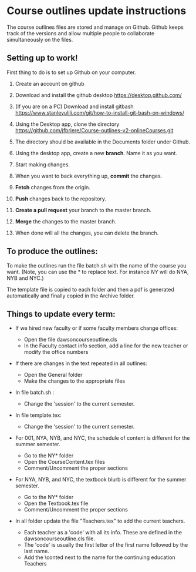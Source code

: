 # Course outlines update instructions

The course outlines files are stored and manage on Github. Github keeps track of the versions and allow multiple people to collaborate simultaneously on the files.

## Setting up to work!

First thing to do is to set up Github on your computer.

1. Create an account on github
2. Download and install the github desktop <a href="https://desktop.github.com/" title="LinktoGithubdesktop">https://desktop.github.com/</a>
3. (If you are on a PC) Download and install gitbash https://www.stanleyulili.com/git/how-to-install-git-bash-on-windows/

4. Using the Desktop app, clone the directory https://github.com/jfbriere/Course-outlines-v2-onlineCourses.git
5. The directory should be available in the Documents folder under Github.

6. Using the desktop app, create a new **branch**. Name it as you want.
7. Start making changes.
8. When you want to back everything up, **commit** the changes.
9. **Fetch** changes from the origin.
10. **Push** changes back to the repository.
11. **Create a pull request** your branch to the master branch.
12. **Merge** the changes to the master branch.
13. When done will all the changes, you can delete the branch.

## To produce the outlines:

To make the outlines run the file batch.sh with the name of the course you want.
(Note, you can use the * to replace text. For instance *NY* will do NYA, NYB and NYC.)

The template file is copied to each folder and then a pdf is generated automatically and finally copied in the Archive folder.


## Things to update every term:

- If we hired new faculty or if some faculty members change offices:
  - Open the file dawsoncourseoutline.cls
  - In the Faculty contact info section, add a line for the new teacher or modify the office numbers

- If there are changes in the text repeated in all outlines:
  - Open the General folder
  - Make the changes to the appropriate files

- In file batch.sh :
  - Change the 'session' to the current semester.

- In file template.tex:
  - Change the 'session' to the current semester.

- For 001, NYA, NYB, and NYC, the schedule of content is different for the summer semester.
  - Go to the NY* folder
  - Open the CourseContent.tex files
  - Comment/Uncomment the proper sections

- For NYA, NYB, and NYC, the textbook blurb is different for the summer semester.
  - Go to the NY* folder
  - Open the Textbook.tex file
  - Comment/Uncomment the proper sections

- In all folder update the file "Teachers.tex" to add the current teachers.
  - Each teacher as a 'code' with all its info. These are defined in the dawsoncourseoutline.cls file.
  - The 'code' is usually the first letter of the first name followed by the last name.
  - Add the \conted next to the name for the continuing education Teachers

